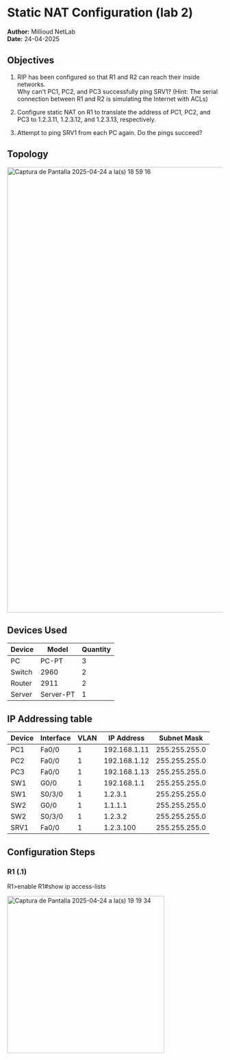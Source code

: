 # Static NAT Configuration (lab 2)

**Author:** Millioud NetLab  
**Date:** 24-04-2025  

## Objectives

1. RIP has been configured so that R1 and R2 can reach their inside networks.  
    Why can't PC1, PC2, and PC3 successfully ping SRV1?
    (Hint: The serial connection between R1 and R2 is simulating the Internet with ACLs)

2. Configure static NAT on R1 to translate the address of PC1, PC2, and PC3 to 
    1.2.3.11, 1.2.3.12, and 1.2.3.13, respectively.

3. Attempt to ping SRV1 from each PC again.  Do the pings succeed?

## Topology

<img width="1040" alt="Captura de Pantalla 2025-04-24 a la(s) 18 59 16" src="https://github.com/user-attachments/assets/624e887f-f971-4d5e-ac6d-4f4361feb906" />

## Devices Used

| Device         | Model        | Quantity |
|----------------|--------------|----------|
| PC         | PC-PT         | 3        |
| Switch | 2960         | 2        |
| Router             | 2911      | 2        |
| Server             | Server-PT      | 1        |

## IP Addressing table 

| Device | Interface | VLAN | IP Address     | Subnet Mask       |
|--------|-----------|------|----------------|-------------------|
| PC1    | Fa0/0     | 1   | 192.168.1.11   | 255.255.255.0     |
| PC2    | Fa0/0     | 1  | 192.168.1.12   | 255.255.255.0     |
| PC3   | Fa0/0    | 1   | 192.168.1.13   | 255.255.255.0     |
| SW1    | G0/0     | 1  | 192.168.1.1   | 255.255.255.0     |
| SW1   | S0/3/0    | 1   | 1.2.3.1   | 255.255.255.0     |
| SW2    | G0/0     | 1  | 1.1.1.1  | 255.255.255.0     |
| SW2   | S0/3/0    | 1   | 1.2.3.2   | 255.255.255.0     |
| SRV1   | Fa0/0    | 1   | 1.2.3.100   | 255.255.255.0     |

## Configuration Steps

### R1 (.1)

R1>enable
R1#show ip access-lists

<img width="367" alt="Captura de Pantalla 2025-04-24 a la(s) 19 19 34" src="https://github.com/user-attachments/assets/168dbc07-1a60-4908-a69f-38cbe26e40c2" />




















